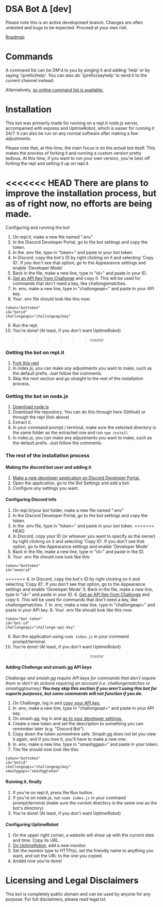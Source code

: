 # DSA Bot Δ [dev]
Please note this is an active development branch. Changes are often untested and bugs to be expected. Proceed at your own risk.

[Roadmap](https://trello.com/b/1nwmnqVx/dsa-bot-roadmap)

# Commands
A command list can be DM'd to you by pinging it and adding 'help' or by saying '{prefix}help'. You can also do '{prefix}sayhelp' to send it to the current channel instead.

Alternatively, [an online command list is available.](http://ggtylerr.digital/projects/dsabot/commands)

# Installation
This bot was primarily made for running on a repl.it node.js server, accompanied with express and UptimeRobot, which is easier for running it 24/7. It can also be run on any normal software after making a few adjustments.

Please note that, at this time, the main focus is on the actual bot itself. This makes the process of forking it and running a custom version pretty tedious. At this time, if you want to run your own version, you're best off forking the repl and setting it up on repl.it.

<<<<<<< HEAD
There are plans to improve the installation process, but as of right now, no efforts are being made.
=======
Configuring and running the bot
1. On repl.it, make a new file named ".env"
2. In the Discord Developer Portal, go to the bot settings and copy the token.
3. In the .env file, type in "token=" and paste in your bot token.
4. In Discord, copy the bot's ID by right clicking on it and selecting 'Copy ID'. If you don't see that option, go to the Appearance settings and enable 'Developer Mode'
5. Back in the file, make a new line, type in "id=" and paste in your ID.
6. [Get an API Key from Challonge](https://challonge.com/settings/developer) and copy it. This will be used for commands that don't need a key, like challongematches.
7. In .env, make a new line, type in "challongeapi=" and paste in your API key.
8. Your .env file should look like this now:
```
token="bottoken"
id="botid"
challongeapi="challongeapikey"
```
9. Run the repl.
10. You're done! (At least, if you don't want UptimeRobot)
>>>>>>> master

### Getting the bot on repl.it
1. [Fork this repl](https://repl.it/@TylerFlowers/DSA-Disc-Bot)
2. In index.js, you can make any adjustments you want to make, such as the default prefix. Just follow the comments.
3. Skip the next section and go straight to the rest of the installation process.

### Getting the bot on node.js
1. [Download node.js](https://nodejs.org/en/)
2. Download the repository. You can do this through here (GitHub) or through the repl (link above)
3. Extract it.
4. In your command prompt / terminal, make sure the selected directory is the same folder as the extracted one and run `npm install`
5. In index.js, you can make any adjustments you want to make, such as the default prefix. Just follow the comments.

### The rest of the installation process
#### Making the discord bot user and adding it
1. [Make a new developer application on Discord Developer Portal.](https://discordapp.com/developers/applications)
2. Open the application, go to the Bot Settings and add a bot.
3. Configure any settings you want.

#### Configuring Discord info
1. On repl.it/your bot folder, make a new file named ".env"
2. In the Discord Developer Portal, go to the bot settings and copy the token.
3. In the .env file, type in "token=" and paste in your bot token.
<<<<<<< HEAD
4. In Discord, copy your ID (or whoever you want to specify as the owner) by right clicking on it and selecting 'Copy ID'. If you don't see that option, go to the Appearance settings and enable 'Developer Mode'
5. Back in the file, make a new line, type in "id=" and paste in the ID.
6. Your .env file should now look like this:
```
token="bottoken"
id="ownerid"
```
=======
4. In Discord, copy the bot's ID by right clicking on it and selecting 'Copy ID'. If you don't see that option, go to the Appearance settings and enable 'Developer Mode'
5. Back in the file, make a new line, type in "id=" and paste in your ID.
6. [Get an API Key from Challonge](https://challonge.com/settings/developer) and copy it. This will be used for commands that don't need a key, like challongematches.
7. In .env, make a new line, type in "challongeapi=" and paste in your API key.
8. Your .env file should look like this now:
```
token="bot-token"
id="bot-id"
challongeapi="challonge-api-key"
```
9. Run the application using `node index.js` in your command prompt/terminal.
10. You're done! (At least, if you don't want UptimeRobot)
>>>>>>> master

#### Adding Challonge and smash.gg API keys
*Challonge and smash.gg require API keys for commands that don't require them or don't do actions requiring an account (i.e. challongematches or smashggtourney)*
**_You may skip this section if you aren't using this bot for esports purposes, but some commands will not function if you do._**
1. On Challonge, log in and [copy your API key.](https://challonge.com/settings/developer)
2. In .env, make a new line, type in "challongeapi=" and paste in your API key.
3. On smash.gg, log in and [go to your developer settings.](https://smash.gg/admin/user/a4829083/developer)
4. Create a new token and set the description to something you can remember later (e.g. "Discord Bot")
5. Copy down the token somewhere safe. Smash.gg does not let you view it again, and if you lose it, you'll have to make a new one.
6. In .env, make a new line, type in "smashggapi=" and paste in your token.
7. The file should now look like this:
```
token="bottoken"
id="botid"
challongeapi="challongeapikey"
smashggapi="smashggtoken"
```

#### Running it, finally
1. If you're on repl.it, press the Run button.
2. If you're on node.js, run `node index.js` in your command prompt/terminal (make sure the current directory is the same one as the bot's directory)
3. You're done! (At least, if you don't want UptimeRobot)

#### Configuring UptimeRobot
1. On the upper right corner, a website will show up with the current date and time. Copy its URL.
2. [On UptimeRobot,](https://uptimerobot.com/dashboard) add a new monitor.
3. Set the monitor type to HTTP(s), set the friendly name to anything you want, and set the URL to the one you copied.
4. Anddd now you're done!

# Licensing and Legal Disclaimers
This bot is completely public domain and can be used by anyone for any purpose. For full disclaimers, please read legal.txt.
